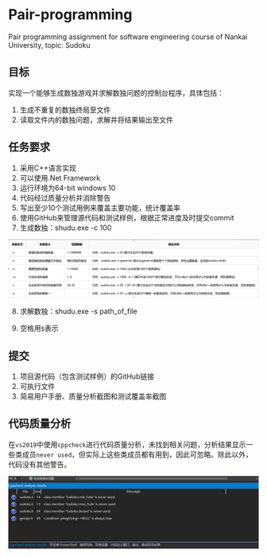 # Pair-programming
Pair programming assignment for software engineering course of Nankai University, topic: Sudoku



## 目标

实现一个能够生成数独游戏并求解数独问题的控制台程序，具体包括：

1. 生成不重复的数独终局至文件
2. 读取文件内的数独问题，求解并将结果输出至文件



## 任务要求

1. 采用C++语言实现
2. 可以使用.Net Framework
3. 运行环境为64-bit windows 10
4. 代码经过质量分析并消除警告
5. 写出至少10个测试用例来覆盖主要功能，统计覆盖率
6. 使用GitHub来管理源代码和测试样例，根据正常进度及时提交commit
7. 生成数独：shudu.exe -c 100

![](img/uTools_1686650279864.png)

8. 求解数独：shudu.exe -s path_of_file

9. 空格用`$`表示



## 提交

1. 项目源代码（包含测试样例）的GitHub链接
2. 可执行文件
3. 简易用户手册、质量分析截图和测试覆盖率截图



## 代码质量分析

在`vs2019`中使用`cppcheck`进行代码质量分析，未找到相关问题，分析结果显示一些类成员`never used`，但实际上这些类成员都有用到，因此可忽略。除此以外，代码没有其他警告。

![image-20230630001852490](README/image-20230630001852490.png)
